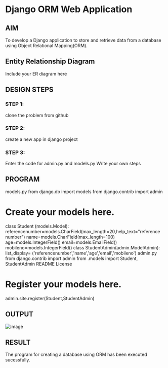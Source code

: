 # Django ORM Web Application

## AIM
To develop a Django application to store and retrieve data from a database using Object Relational Mapping(ORM).

## Entity Relationship Diagram

Include your ER diagram here

## DESIGN STEPS

### STEP 1:
clone the problem from github
### STEP 2:
create a new app in django project
### STEP 3:
Enter the code for admin.py and models.py
Write your own steps

## PROGRAM
models.py
from django.db import models
from django.contrib import admin
# Create your models here.
class Student (models.Model):
referencenumber=models.CharField(max_length=20,help_text="reference
number")
name=models.CharField(max_length=100)
age=models.IntegerField()
email=models.EmailField()
mobileno=models.IntegerField()
class StudentAdmin(admin.ModelAdmin):
list_display=
('referencenumber','name','age','email','mobileno')
admin.py
from django.contrib import admin
from .models import Student, StudentAdmin
README License

# Register your models here.
admin.site.register(Student,StudentAdmin)
## OUTPUT

![image](https://github.com/HARIPRIYASIVAKUMAR/django-orm-app/assets/147477684/ea547edd-bf17-4006-a05d-54e8e41338cd)



## RESULT
The program for creating a database using ORM has been executed sucessfully.
